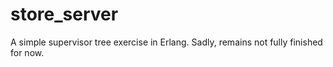 # store_server

A simple supervisor tree exercise in Erlang. Sadly, remains not fully finished for now.
